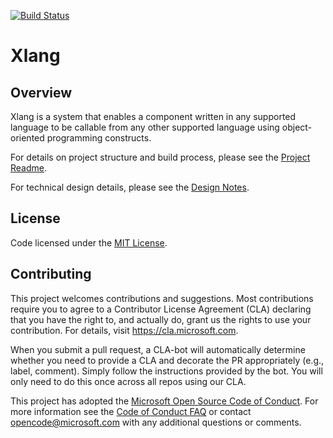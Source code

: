 [![Build Status](https://microsoft.visualstudio.com/Dart/_apis/build/status/Xlang%20GitHub%20Daily%20Build)](https://microsoft.visualstudio.com/Dart/_build/latest?definitionId=31784)

# Xlang

## Overview
Xlang is a system that enables a component written in any supported language to be callable from any other supported language using object-oriented programming constructs.  

For details on project structure and build process, please see the [Project Readme](./src/readme.md).

For technical design details, please see the [Design Notes](./design_notes).


## License
Code licensed under the [MIT License](LICENSE).

## Contributing

This project welcomes contributions and suggestions.  Most contributions require you to agree to a
Contributor License Agreement (CLA) declaring that you have the right to, and actually do, grant us
the rights to use your contribution. For details, visit https://cla.microsoft.com.

When you submit a pull request, a CLA-bot will automatically determine whether you need to provide
a CLA and decorate the PR appropriately (e.g., label, comment). Simply follow the instructions
provided by the bot. You will only need to do this once across all repos using our CLA.

This project has adopted the [Microsoft Open Source Code of Conduct](https://opensource.microsoft.com/codeofconduct/).
For more information see the [Code of Conduct FAQ](https://opensource.microsoft.com/codeofconduct/faq/) or
contact [opencode@microsoft.com](mailto:opencode@microsoft.com) with any additional questions or comments.
